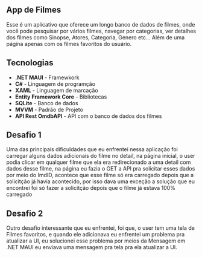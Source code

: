 ## App de Filmes
Esse é um aplicativo que oferece um longo banco de dados de filmes, onde você pode pesquisar por vários filmes, navegar por categorias, ver detalhes dos filmes como Sinopse, Atores, Categoria, Genero etc...
Além de uma página apenas com os filmes favoritos do usuário.

## Tecnologias
- **.NET MAUI** - Framewkork
- **C#** - Linguagem de programção
- **XAML** - Linguagem de marcação
- **Entity Framework Core** - Bibliotecas
- **SQLite** - Banco de dados
- **MVVM** - Padrão de Projeto
- **API Rest OmdbAPI** - API com o banco de dados dos filmes

## Desafio 1
Uma das principais dificuldades que eu enfrentei nessa aplicação foi carregar alguns dados adicionais do filme no detail, na página inicial, o user podia clicar em qualquer filme que ela era redirecionado
a uma detail com dados desse filme, na página eu fazia o GET a API pra solicitar esses dados por meio do ImdID, acontece que esse filme só era carregado depois que a solicitção já havia acontecido, por isso dava uma exceção
a solução que eu encontrei foi só fazer a solicitção depois que o filme já estava 100% carregado
## Desafio 2
Outro desafio interessante que eu enfrentei, foi que, o user tem uma tela de Filmes favoritos, e quando ele adicionava eu enfrentei um problema pra atualizar a UI, eu solucionei esse problema por meios da Mensagem em .NET MAUI
eu enviava uma mensagem pra tela pra ela atualizar a UI.
